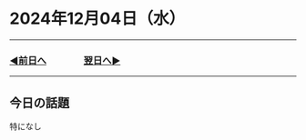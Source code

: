 # 2024年12月04日（水）

---

### [◀️前日へ](https://github.com/yuasys/chatty-journal/blob/main/2024/12/2024-12-03.md)&emsp;&emsp;&emsp;&emsp;[翌日へ▶️](https://github.com/yuasys/chatty-journal/blob/main/2024/12/2024-12-06.md)

---

## 今日の話題

特になし
